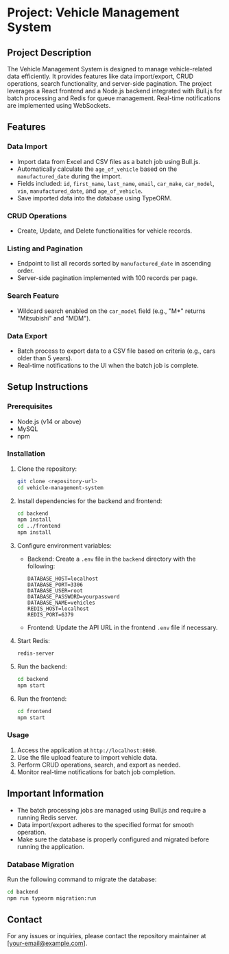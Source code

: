 # Project: Vehicle Management System

## Project Description
The Vehicle Management System is designed to manage vehicle-related data efficiently. It provides features like data import/export, CRUD operations, search functionality, and server-side pagination. The project leverages a React frontend and a Node.js backend integrated with Bull.js for batch processing and Redis for queue management. Real-time notifications are implemented using WebSockets.

## Features

### Data Import
- Import data from Excel and CSV files as a batch job using Bull.js.
- Automatically calculate the `age_of_vehicle` based on the `manufactured_date` during the import.
- Fields included: `id`, `first_name`, `last_name`, `email`, `car_make`, `car_model`, `vin`, `manufactured_date`, and `age_of_vehicle`.
- Save imported data into the database using TypeORM.

### CRUD Operations
- Create, Update, and Delete functionalities for vehicle records.

### Listing and Pagination
- Endpoint to list all records sorted by `manufactured_date` in ascending order.
- Server-side pagination implemented with 100 records per page.

### Search Feature
- Wildcard search enabled on the `car_model` field (e.g., "M*" returns "Mitsubishi" and "MDM").

### Data Export
- Batch process to export data to a CSV file based on criteria (e.g., cars older than 5 years).
- Real-time notifications to the UI when the batch job is complete.

## Setup Instructions

### Prerequisites
- Node.js (v14 or above)
- MySQL 
- npm

### Installation
1. Clone the repository:
   ```bash
   git clone <repository-url>
   cd vehicle-management-system
   ```

2. Install dependencies for the backend and frontend:
   ```bash
   cd backend
   npm install
   cd ../frontend
   npm install
   ```

3. Configure environment variables:
   - Backend: Create a `.env` file in the `backend` directory with the following:
     ```env
     DATABASE_HOST=localhost
     DATABASE_PORT=3306
     DATABASE_USER=root
     DATABASE_PASSWORD=yourpassword
     DATABASE_NAME=vehicles
     REDIS_HOST=localhost
     REDIS_PORT=6379
     ```
   - Frontend: Update the API URL in the frontend `.env` file if necessary.

4. Start Redis:
   ```bash
   redis-server
   ```

5. Run the backend:
   ```bash
   cd backend
   npm start
   ```

6. Run the frontend:
   ```bash
   cd frontend
   npm start
   ```

### Usage
1. Access the application at `http://localhost:8080`.
2. Use the file upload feature to import vehicle data.
3. Perform CRUD operations, search, and export as needed.
4. Monitor real-time notifications for batch job completion.

## Important Information
- The batch processing jobs are managed using Bull.js and require a running Redis server.
- Data import/export adheres to the specified format for smooth operation.
- Make sure the database is properly configured and migrated before running the application.

### Database Migration
Run the following command to migrate the database:
```bash
cd backend
npm run typeorm migration:run
```

## Contact
For any issues or inquiries, please contact the repository maintainer at [your-email@example.com].


